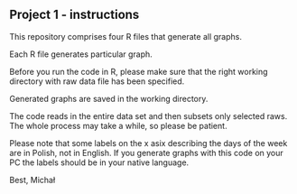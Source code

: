 ## Project 1 - instructions

This repository comprises four R files that generate all graphs. 

Each R file generates particular graph. 

Before you run the code in R, please make sure that the right working directory with raw data file has been specified.

Generated graphs are saved in the working directory. 

The code reads in the entire data set and then subsets only selected raws. The whole process may take a while, so please be patient. 

Please note that some labels on the x asix describing the days of the week are in Polish, not in English. If you generate graphs with this code on your PC the labels should be in your native language. 

Best,
Michał
